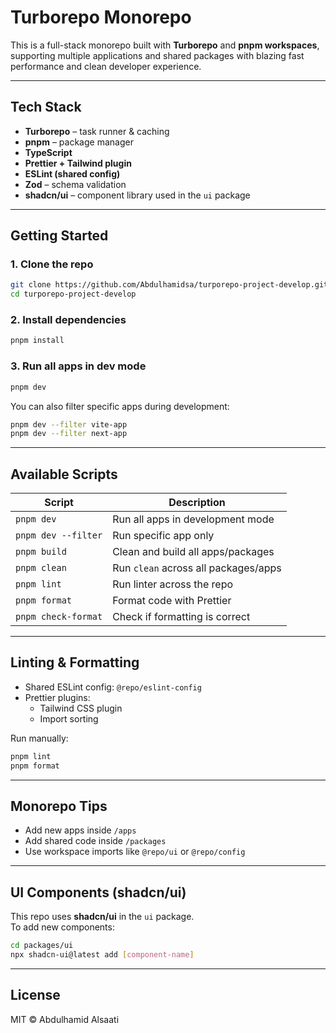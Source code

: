 # Turborepo Monorepo

This is a full-stack monorepo built with **Turborepo** and **pnpm workspaces**, supporting multiple applications and shared packages with blazing fast performance and clean developer experience.

---

## Tech Stack

- **Turborepo** – task runner & caching
- **pnpm** – package manager
- **TypeScript**
- **Prettier + Tailwind plugin**
- **ESLint (shared config)**
- **Zod** – schema validation
- **shadcn/ui** – component library used in the `ui` package

---

## Getting Started

### 1. Clone the repo

```bash
git clone https://github.com/Abdulhamidsa/turporepo-project-develop.git
cd turporepo-project-develop
```

### 2. Install dependencies

```bash
pnpm install
```

### 3. Run all apps in dev mode

```bash
pnpm dev
```

You can also filter specific apps during development:

```bash
pnpm dev --filter vite-app
pnpm dev --filter next-app
```

---

## Available Scripts

| Script              | Description                          |
| ------------------- | ------------------------------------ |
| `pnpm dev`          | Run all apps in development mode     |
| `pnpm dev --filter` | Run specific app only                |
| `pnpm build`        | Clean and build all apps/packages    |
| `pnpm clean`        | Run `clean` across all packages/apps |
| `pnpm lint`         | Run linter across the repo           |
| `pnpm format`       | Format code with Prettier            |
| `pnpm check-format` | Check if formatting is correct       |

---

## Linting & Formatting

- Shared ESLint config: `@repo/eslint-config`
- Prettier plugins:
  - Tailwind CSS plugin
  - Import sorting

Run manually:

```bash
pnpm lint
pnpm format
```

---

## Monorepo Tips

- Add new apps inside `/apps`
- Add shared code inside `/packages`
- Use workspace imports like `@repo/ui` or `@repo/config`

---

## UI Components (shadcn/ui)

This repo uses **shadcn/ui** in the `ui` package.  
To add new components:

```bash
cd packages/ui
npx shadcn-ui@latest add [component-name]
```

---

## License

MIT © Abdulhamid Alsaati

